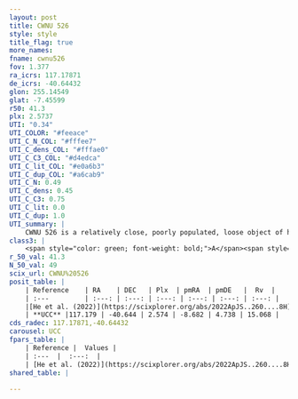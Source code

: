 ```yaml
---
layout: post
title: CWNU 526
style: style
title_flag: true
more_names: 
fname: cwnu526
fov: 1.377
ra_icrs: 117.17871
de_icrs: -40.64432
glon: 255.14549
glat: -7.45599
r50: 41.3
plx: 2.5737
UTI: "0.34"
UTI_COLOR: "#feeace"
UTI_C_N_COL: "#fffee7"
UTI_C_dens_COL: "#fffae0"
UTI_C_C3_COL: "#d4edca"
UTI_C_lit_COL: "#e0a6b3"
UTI_C_dup_COL: "#a6cab9"
UTI_C_N: 0.49
UTI_C_dens: 0.45
UTI_C_C3: 0.75
UTI_C_lit: 0.0
UTI_C_dup: 1.0
UTI_summary: |
    CWNU 526 is a relatively close, poorly populated, loose object of high C3 quality. It was recently reported in the literature.
class3: |
    <span style="color: green; font-weight: bold;">A</span><span style="color: #FFC300; font-weight: bold;">B</span>
r_50_val: 41.3
N_50_val: 49
scix_url: CWNU%20526
posit_table: |
    | Reference    | RA    | DEC   | Plx  | pmRA  | pmDE   |  Rv  |
    | :---         | :---: | :---: | :---: | :---: | :---: | :---: |
    |[He et al. (2022)](https://scixplorer.org/abs/2022ApJS..260....8H) | 117.297 | -40.728 | 2.55 | -8.67 | 4.73 | 17.4 |
    | **UCC** |117.179 | -40.644 | 2.574 | -8.682 | 4.738 | 15.068 | 
cds_radec: 117.17871,-40.64432
carousel: UCC
fpars_table: |
    | Reference |  Values |
    | :---  |  :---:  |
    | [He et al. (2022)](https://scixplorer.org/abs/2022ApJS..260....8H) | `AG=0.15, m-M=8.0, logAge=7.5, Z=0.024` |
shared_table: |
    
---
```

